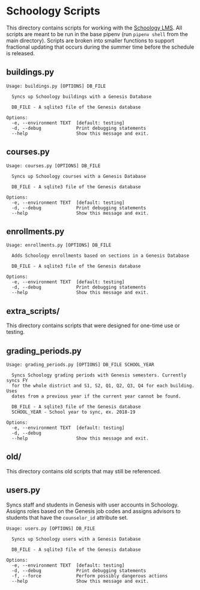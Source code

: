 # Schoology Scripts

This directory contains scripts for working with the
[Schoology LMS](https://monroetownship.schoology.com). All scripts are meant to
be run in the base pipenv (run `pipenv shell` from the main directory). Scripts
are broken into smaller functions to support fractional updating that occurs
during the summer time before the schedule is released.

## buildings.py

```console
Usage: buildings.py [OPTIONS] DB_FILE

  Syncs up Schoology buildings with a Genesis Database

  DB_FILE - A sqlite3 file of the Genesis database

Options:
  -e, --environment TEXT  [default: testing]
  -d, --debug             Print debugging statements
  --help                  Show this message and exit.
```

## courses.py

```console
Usage: courses.py [OPTIONS] DB_FILE

  Syncs up Schoology courses with a Genesis Database

  DB_FILE - A sqlite3 file of the Genesis database

Options:
  -e, --environment TEXT  [default: testing]
  -d, --debug             Print debugging statements
  --help                  Show this message and exit.
```

## enrollments.py

```console
Usage: enrollments.py [OPTIONS] DB_FILE

  Adds Schoology enrollments based on sections in a Genesis Database

  DB_FILE - A sqlite3 file of the Genesis database

Options:
  -e, --environment TEXT  [default: testing]
  -d, --debug             Print debugging statements
  --help                  Show this message and exit.
```

## extra_scripts/

This directory contains scripts that were designed for one-time use or testing.

## grading_periods.py

```console
Usage: grading_periods.py [OPTIONS] DB_FILE SCHOOL_YEAR

  Syncs Schoology grading periods with Genesis semesters. Currently syncs FY
  for the whole district and S1, S2, Q1, Q2, Q3, Q4 for each building. Uses
  dates from a previous year if the current year cannot be found.

  DB_FILE - A sqlite3 file of the Genesis database
  SCHOOL_YEAR - School year to sync, ex. 2018-19

Options:
  -e, --environment TEXT  [default: testing]
  -d, --debug
  --help                  Show this message and exit.
```

## old/

This directory contains old scripts that may still be referenced.

## users.py

Syncs staff and students in Genesis with user accounts in Schoology. Assigns
roles based on the Genesis job codes and assigns advisors to students that have
the `counselor_id` attribute set.

```console
Usage: users.py [OPTIONS] DB_FILE

  Syncs up Schoology users with a Genesis Database

  DB_FILE - A sqlite3 file of the Genesis database

Options:
  -e, --environment TEXT  [default: testing]
  -d, --debug             Print debugging statements
  -f, --force             Perform possibly dangerous actions
  --help                  Show this message and exit.
```
